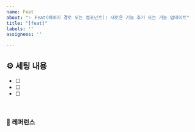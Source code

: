 ```yaml
---
name: Feat
about: "✨ Feat(페이지 경로 또는 컴포넌트): 새로운 기능 추가 또는 기능 업데이트"
title: "[feat]"
labels: ''
assignees: ''

---
```


## ⚙️ 세팅 내용

- [ ]
- [ ]
- [ ]

<br>

### 📕 레퍼런스
